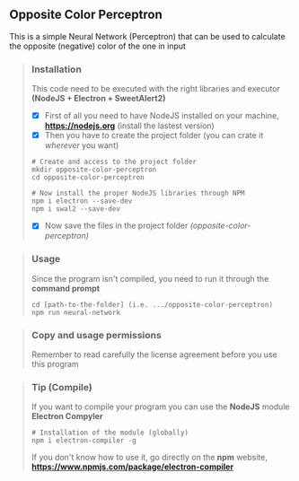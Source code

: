 ## Opposite Color Perceptron
This is a simple Neural Network (Perceptron) that can be used to calculate the opposite (negative) color of the one in input

> ### Installation
> This code need to be executed with the right libraries and executor **(NodeJS + Electron + SweetAlert2)**<br>
> - [x] First of all you need to have NodeJS installed on your machine, **https://nodejs.org** (install the lastest version) <br>
> - [x] Then you have to create the project folder (you can crate it *wherever* you want)</br>
> ```batch
> # Create and access to the project folder
> mkdir opposite-color-perceptron
> cd opposite-color-perceptron
> 
> # Now install the proper NodeJS libraries through NPM
> npm i electron --save-dev
> npm i swal2 --save-dev
> ```
> - [x] Now save the files in the project folder *(opposite-color-perceptron)*
>

> ### Usage
> Since the program isn't compiled, you need to run it through the **command prompt**
> ```batch
> cd [path-to-the-folder] (i.e. .../opposite-color-perceptron)
> npm run neural-network
> ```

> ### Copy and usage permissions
> Remember to read carefully the license agreement before you use this program

> ### Tip (Compile)
> If you want to compile your program you can use the **NodeJS** module **Electron Compyler**
> ```
> # Installation of the module (globally)
> npm i electron-compiler -g
> ```
> If you don't know how to use it, go directly on the **npm** website, **https://www.npmjs.com/package/electron-compiler**
